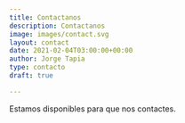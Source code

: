 ```yaml
---
title: Contactanos
description: Contactanos
image: images/contact.svg
layout: contact
date: 2021-02-04T03:00:00+00:00
author: Jorge Tapia
type: contacto
draft: true

---
```

Estamos disponibles para que nos contactes.